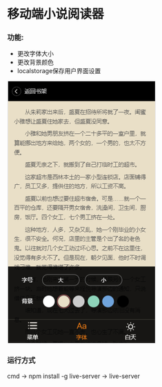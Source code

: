 # 移动端小说阅读器
### 功能:
* 更改字体大小
* 更改背景颜色
* localstorage保存用户界面设置

![界面](./界面.PNG)

### 运行方式
cmd -> 
npm install -g live-server -> 
live-server
